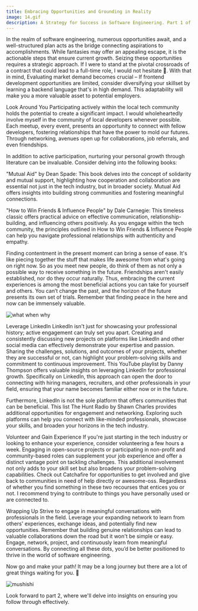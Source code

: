 ```yaml
---
title: Embracing Opportunities and Grounding in Reality
image: 14.gif
description: A Strategy for Success in Software Engineering. Part 1 of 2
---
```


In the realm of software engineering, numerous opportunities await, and a well-structured plan acts as the bridge connecting aspirations to accomplishments. While fantasies may offer an appealing escape, it is the actionable steps that ensure current growth. Seizing these opportunities requires a strategic approach. If I were to stand at the pivotal crossroads of a contract that could lead to a full-time role, I would not hesitate 😤. With that in mind, Evaluating market demand becomes crucial – If frontend development opportunities are limited, consider diversifying your skillset by learning a backend language that's in high demand. This adaptability will make you a more valuable asset to potential employers.

Look Around You
Participating actively within the local tech community holds the potential to create a significant impact. I would wholeheartedly involve myself in the community of local developers whenever possible. Each meetup, every event, presents an opportunity to connect with fellow developers, fostering relationships that have the power to mold our futures. Through networking, avenues open up for collaborations, job referrals, and even friendships.

In addition to active participation, nurturing your personal growth through literature can be invaluable. Consider delving into the following books:

"Mutual Aid" by Dean Spade: This book delves into the concept of solidarity and mutual support, highlighting how cooperation and collaboration are essential not just in the tech industry, but in broader society. Mutual Aid offers insights into building strong communities and fostering meaningful connections.

"How to Win Friends & Influence People" by Dale Carnegie: This timeless classic offers practical advice on effective communication, relationship-building, and influencing others positively. As you engage within the tech community, the principles outlined in How to Win Friends & Influence People can help you navigate professional relationships with authenticity and empathy.

Finding contentment in the present moment can bring a sense of ease. It's like piecing together the stuff that makes life awesome from what's going on right now. So as you meet new people, do think of them as not only a possible way to receive something in the future. Friendships aren't easily established, nor do they occur naturally. Thus, embracing the current experiences is among the most beneficial actions you can take for yourself and others. You can’t change the past, and the horizon of the future presents its own set of trials. Remember that finding peace in the here and now can be immensely valuable.

![what when why](https://i.imgur.com/7QtDUsu.png)


Leverage LinkedIn
LinkedIn isn't just for showcasing your professional history; active engagement can truly set you apart. Creating and consistently discussing new projects on platforms like LinkedIn and other social media can effectively demonstrate your expertise and passion. Sharing the challenges, solutions, and outcomes of your projects, whether they are successful or not, can highlight your problem-solving skills and commitment to continuous improvement. This YouTube playlist by Danny Thompson offers valuable insights on leveraging LinkedIn for professional growth. Specifically on LinkedIn, this approach can open the door to connecting with hiring managers, recruiters, and other professionals in your field, ensuring that your name becomes familiar either now or in the future.

Furthermore, LinkedIn is not the sole platform that offers communities that can be beneficial. This list The Hunt Radio by Shawn Charles provides additional opportunities for engagement and networking. Exploring such platforms can help you connect with like-minded professionals, showcase your skills, and broaden your horizons in the tech industry.

Volunteer and Gain Experience
If you're just starting in the tech industry or looking to enhance your experience, consider volunteering a few hours a week. Engaging in open-source projects or participating in non-profit and community-based roles can supplement your job experience and offer a distinct vantage point on tackling challenges. This additional involvement not only adds to your skill set but also broadens your problem-solving capabilities. Check out Catchafire for opportunities to get involved and give back to communities in need of help directly or awesome-oss. Regardless of whether you find something in these two recourses that entices you or not. I recommend trying to contribute to things you have personally used or are connected to.

Wrapping Up
Strive to engage in meaningful conversations with professionals in the field. Leverage your expanding network to learn from others' experiences, exchange ideas, and potentially find new opportunities. Remember that building genuine relationships can lead to valuable collaborations down the road but it won't be simple or easy. Engage, network, project, and continuously learn from meaningful conversations. By connecting all these dots, you’d be better positioned to thrive in the world of software engineering.

Now go and make your path! It may be a long journey but there are a lot of great things waiting for you. 🙌

![mushishi](https://i.imgur.com/vh8eUyQ.gif)

Look forward to part 2, where we'll delve into insights on ensuring you follow through effectively.
